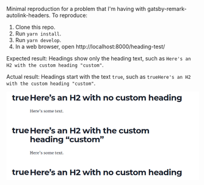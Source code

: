 Minimal reproduction for a problem that I'm having with gatsby-remark-autolink-headers. To reproduce:

1. Clone  this repo.
2. Run `yarn install`.
3. Run `yarn develop`.
4. In a web browser, open http://localhost:8000/heading-test/

Expected result: Headings show only the heading text, such as `Here's an H2 with the custom heading "custom"`.

Actual result: Headings start with the text `true`, such as `trueHere's an H2 with the custom heading "custom"`.

![Screencap that shows problem](problem_screencap.png)
